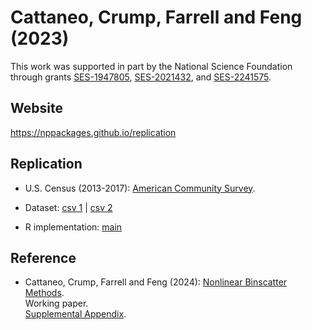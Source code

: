 # Cattaneo, Crump, Farrell and Feng (2023)

This work was supported in part by the National Science Foundation through grants [SES-1947805](https://www.nsf.gov/awardsearch/showAward?AWD_ID=1947805), [SES-2021432](https://www.nsf.gov/awardsearch/showAward?AWD_ID=2021432), and [SES-2241575](https://www.nsf.gov/awardsearch/showAward?AWD_ID=2241575).

## Website

https://nppackages.github.io/replication


## Replication

- U.S. Census (2013-2017): [American Community Survey](https://www.census.gov/programs-surveys/acs).

- Dataset: [csv 1](CCFF_2024_ACS_1.dta) | [csv 2](CCFF_2024_ACS_2.dta)

- R implementation: [main](CCFF_2024_ACS.R)



## Reference

- Cattaneo, Crump, Farrell and Feng (2024): [Nonlinear Binscatter Methods](https://nppackages.github.io/references/Cattaneo-Crump-Farrell-Feng_2024_NonlinearBinscatter.pdf).<br>
Working paper.<br>
[Supplemental Appendix](https://nppackages.github.io/references/Cattaneo-Crump-Farrell-Feng_2024_NonlinearBinscatter--Supplemental.pdf).

<br><br>
